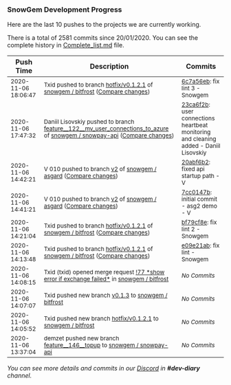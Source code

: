 
### SnowGem Development Progress

Here are the last 10 pushes to the projects we are currently working.

There is a total of 2581 commits since 20/01/2020. You can see the complete history in
 [Complete_list.md](Complete_list.md) file.

| Push Time | Description | Commits |
| --- | --- | --- |
| <sub>2020-11-06 18:06:47</sub> | <sub>Txid pushed to branch [hotfix/v0\.1\.2\.1](https://gitlab.com/snowgem/bitfrost/commits/hotfix/v0.1.2.1) of [snowgem / bitfrost](https://gitlab.com/snowgem/bitfrost) ([Compare changes](https://gitlab.com/snowgem/bitfrost/compare/bf79cf8e7f8aede9796f2ff80856d905e2fcc1b4...6c7a56eb654c38610e751b66ded8d32a59d1d7d8))</sub> | <sub>[6c7a56eb](https://gitlab.com/snowgem/bitfrost/-/commit/6c7a56eb654c38610e751b66ded8d32a59d1d7d8): fix lint 3 - Snowgem</sub> |
| <sub>2020-11-06 17:47:32</sub> | <sub>Daniil Lisovskiy pushed to branch [feature\_\_122\_\_mv\_user\_connections\_to\_azure](https://gitlab.com/snowgem/snowpay-api/commits/feature__122__mv_user_connections_to_azure) of [snowgem / snowpay\-api](https://gitlab.com/snowgem/snowpay-api) ([Compare changes](https://gitlab.com/snowgem/snowpay-api/compare/cb624225b80a9f0023e5f5e849b4bf10965f0aa4...23ca6f2b5932471fd4da8c96dabfb25af88871aa))</sub> | <sub>[23ca6f2b](https://gitlab.com/snowgem/snowpay-api/-/commit/23ca6f2b5932471fd4da8c96dabfb25af88871aa): user connections heartbeat monitoring and cleaning added - Daniil Lisovskiy</sub> |
| <sub>2020-11-06 14:42:21</sub> | <sub>V 010 pushed to branch [v2](https://gitlab.com/snowgem/asgard/commits/v2) of [snowgem / asgard](https://gitlab.com/snowgem/asgard) ([Compare changes](https://gitlab.com/snowgem/asgard/compare/7cc0147bb4d40d91406f05b6b0b07e0e4da5624c...20abf6b276999dcc728e2a3f71021f81d7af3019))</sub> | <sub>[20abf6b2](https://gitlab.com/snowgem/asgard/-/commit/20abf6b276999dcc728e2a3f71021f81d7af3019): fixed api startup path - V</sub> |
| <sub>2020-11-06 14:41:21</sub> | <sub>V 010 pushed to branch [v2](https://gitlab.com/snowgem/asgard/commits/v2) of [snowgem / asgard](https://gitlab.com/snowgem/asgard) ([Compare changes](https://gitlab.com/snowgem/asgard/compare/7b51fe09493d22035b6879cba211fd96e0ad1d99...7cc0147bb4d40d91406f05b6b0b07e0e4da5624c))</sub> | <sub>[7cc0147b](https://gitlab.com/snowgem/asgard/-/commit/7cc0147bb4d40d91406f05b6b0b07e0e4da5624c): initial commit - asg2 demo - V</sub> |
| <sub>2020-11-06 14:21:04</sub> | <sub>Txid pushed to branch [hotfix/v0\.1\.2\.1](https://gitlab.com/snowgem/bitfrost/commits/hotfix/v0.1.2.1) of [snowgem / bitfrost](https://gitlab.com/snowgem/bitfrost) ([Compare changes](https://gitlab.com/snowgem/bitfrost/compare/e09e21abbfac0118b70ebdd81f34476be88d36f4...bf79cf8e7f8aede9796f2ff80856d905e2fcc1b4))</sub> | <sub>[bf79cf8e](https://gitlab.com/snowgem/bitfrost/-/commit/bf79cf8e7f8aede9796f2ff80856d905e2fcc1b4): fix lint 2 - Snowgem</sub> |
| <sub>2020-11-06 14:13:48</sub> | <sub>Txid pushed to branch [hotfix/v0\.1\.2\.1](https://gitlab.com/snowgem/bitfrost/commits/hotfix/v0.1.2.1) of [snowgem / bitfrost](https://gitlab.com/snowgem/bitfrost) ([Compare changes](https://gitlab.com/snowgem/bitfrost/compare/8683ebda19fea95f408acf2ef2cecd097076e13e...e09e21abbfac0118b70ebdd81f34476be88d36f4))</sub> | <sub>[e09e21ab](https://gitlab.com/snowgem/bitfrost/-/commit/e09e21abbfac0118b70ebdd81f34476be88d36f4): fix lint - Snowgem</sub> |
| <sub>2020-11-06 14:08:15</sub> | <sub>Txid (txid) opened merge request [\!77 \*show error if exchange failed\*](https://gitlab.com/snowgem/bitfrost/-/merge_requests/77) in [snowgem / bitfrost](https://gitlab.com/snowgem/bitfrost)</sub> | <sub>_No Commits_</sub> |
| <sub>2020-11-06 14:07:07</sub> | <sub>Txid pushed new branch [v0\.1\.3](https://gitlab.com/snowgem/bitfrost/commits/v0.1.3) to [snowgem / bitfrost](https://gitlab.com/snowgem/bitfrost)</sub> | <sub>_No Commits_</sub> |
| <sub>2020-11-06 14:05:52</sub> | <sub>Txid pushed new branch [hotfix/v0\.1\.2\.1](https://gitlab.com/snowgem/bitfrost/commits/hotfix/v0.1.2.1) to [snowgem / bitfrost](https://gitlab.com/snowgem/bitfrost)</sub> | <sub>_No Commits_</sub> |
| <sub>2020-11-06 13:37:04</sub> | <sub>demzet pushed new branch [feature\_\_146\_\_topup](https://gitlab.com/snowgem/snowpay-api/commits/feature__146__topup) to [snowgem / snowpay\-api](https://gitlab.com/snowgem/snowpay-api)</sub> | <sub>_No Commits_</sub> |

_You can see more details and commits in our [Discord](https://discord.gg/zumGnbg) in **#dev-diary** channel._
